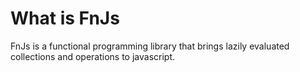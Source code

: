 # What is FnJs
FnJs is a functional programming library that brings lazily evaluated collections and operations to javascript. 